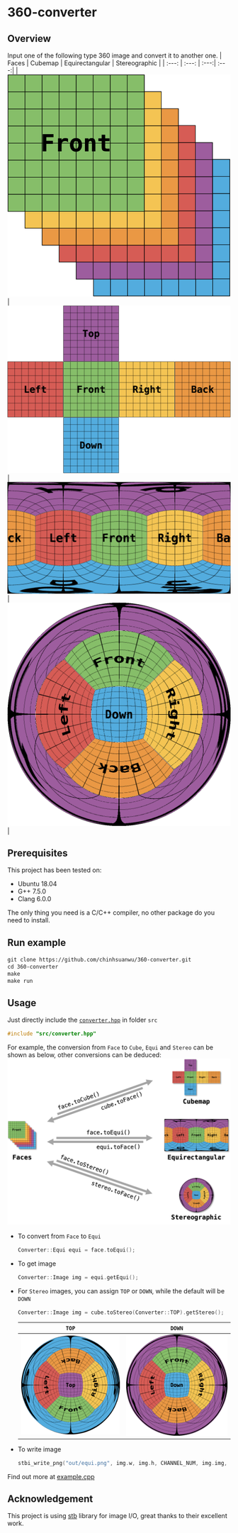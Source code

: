 # 360-converter

## Overview
Input one of the following type 360 image and convert it to another one.
| Faces | Cubemap | Equirectangular | Stereographic |
| :---: | :---: | :---:| :---:|
| ![](./assets/faces.png) | ![](./assets/cubemap.png) | ![](./assets/equi.png) | ![](./assets/stereo.png)|

## Prerequisites
This project has been tested on:
- Ubuntu 18.04
- G++ 7.5.0
- Clang 6.0.0

The only thing you need is a C/C++ compiler, no other package do you need to install.

## Run example
```
git clone https://github.com/chinhsuanwu/360-converter.git
cd 360-converter
make
make run
```

## Usage
Just directly include the [`converter.hpp`](https://github.com/chinhsuanwu/360-converter/blob/master/src/converter.hpp) in folder `src`
```c++
#include "src/converter.hpp"
```
For example, the conversion from `Face` to `Cube`, `Equi` and `Stereo` can be shown as below, other conversions can be deduced:
![](./assets/usage.png)

- To convert from `Face` to `Equi`
    ```c++
    Converter::Equi equi = face.toEqui();
    ```
- To get image
    ```c++
    Converter::Image img = equi.getEqui();
    ```
- For `Stereo` images, you can assign `TOP` or `DOWN`, while the default will be `DOWN`
    ```c++
    Converter::Image img = cube.toStereo(Converter::TOP).getStereo();
    ```
    | `TOP` | `DOWN` |
    | :---: | :---: |
    | ![](assets/stereo_top.png) | ![](assets/stereo.png) |
- To write image
    ```c++
    stbi_write_png("out/equi.png", img.w, img.h, CHANNEL_NUM, img.img, img.w*CHANNEL_NUM);
    ```

Find out more at [example.cpp](https://github.com/chinhsuanwu/360-converter/blob/master/example/example.cpp)

## Acknowledgement
This project is using [stb](https://github.com/nothings/stb) library for image I/O, great thanks to their excellent work.
